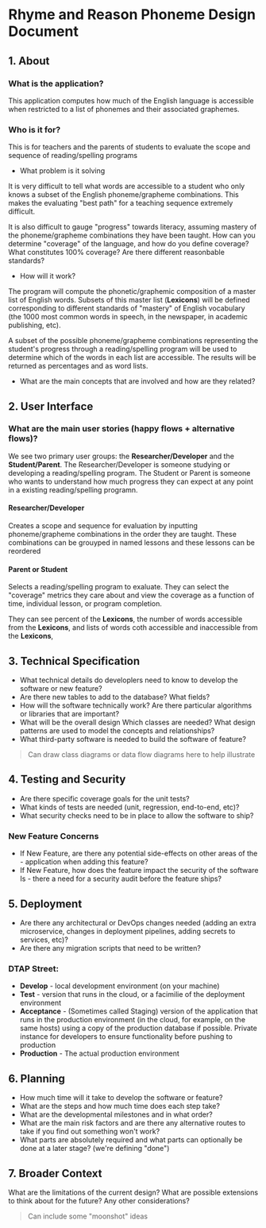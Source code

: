 # Rhyme and Reason Phoneme Design Document

## 1. About

### What is the application?

This application computes how much of the English language is accessible when restricted to a list of phonemes and their associated graphemes.

### Who is it for?

This is for teachers and the parents of students to evaluate the scope and sequence of reading/spelling programs

- What problem is it solving

It is very difficult to tell what words are accessible to a student who only knows a subset of the English phoneme/grapheme combinations. This makes the evaluating "best path" for a teaching sequence extremely difficult. 

It is also difficult to gauge "progress" towards literacy, assuming mastery of the phoneme/grapheme combinations they have been taught. How can you determine "coverage" of the language, and how do you define coverage? What constitutes 100% coverage? Are there different reasonbable standards?

- How will it work?

The program will compute the phonetic/graphemic composition of a master list of English words. Subsets of this master list (**Lexicons**) will be defined corresponding to different standards of "mastery" of English vocabulary (the 1000 most common words in speech, in the newspaper, in academic publishing, etc).

A subset of the possible phoneme/grapheme combinations representing the student's progress through a reading/spelling program will be used to determine which of the words in each list are accessible. The results will be returned as percentages and as word lists.

- What are the main concepts that are involved and how are they related?




## 2. User Interface

### What are the main user stories (happy flows + alternative flows)?

We see two primary user groups: the **Researcher/Developer** and the **Student/Parent**. The Researcher/Developer is someone studying or developing a reading/spelling program. The Student or Parent is someone who wants to understand how much progress they can expect at any point in a existing reading/spelling programn.

#### Researcher/Developer

Creates a scope and sequence for evaluation by inputting phoneme/grapheme combinations in the order they are taught. These combinations can be grouyped in named lessons and these lessons can be reordered

#### Parent or Student

Selects a reading/spelling program to exaluate. They can select the "coverage" metrics they care about and view the coverage as a function of time, individual lesson, or program completion. 

They can see percent of the **Lexicons**, the number of words accessible from the **Lexicons**, and lists of words coth accessible and inaccessible from the **Lexicons**,


## 3. Technical Specification

- What technical details do developlers need to know to develop the software or new feature?
- Are there new tables to add to the database? What fields?
- How will the software technically work? Are there particular algorithms or libraries that are important?
- What will be the overall design Which classes are needed? What design patterns are used to model the concepts and relationships?
- What third-party software is needed to build the software of feature?

> Can draw class diagrams or data flow diagrams here to help illustrate

## 4. Testing and Security

- Are there specific coverage goals for the unit tests?
- What kinds of tests are needed (unit, regression, end-to-end, etc)?
- What security checks need to be in place to allow the software to ship?

### New Feature Concerns
- If New Feature, are there any potential side-effects on other areas of the - application when adding this feature?
- If New Feature, how does the feature impact the security of the software Is - there a need for a security audit before the feature ships?


## 5. Deployment

- Are there any architectural or DevOps changes needed (adding an extra microservice, changes in deployment pipelines, adding secrets to services, etc)?
- Are there any migration scripts that need to be written?

### DTAP Street:

- **Develop** - local development environment (on your machine)
- **Test** - version that runs in the cloud, or a facimilie of the deployment environment
- **Acceptance** - (Sometimes called Staging) version of the application that runs in the production environment (in the cloud, for example, on the same hosts) using a copy of the production database if possible. Private instance for developers to ensure functionality before pushing to production
- **Production** - The actual production environment

## 6. Planning

- How much time will it take to develop the software or feature?
- What are the steps and how much time does each step take?
- What are the developmental milestones and in what order?
- What are the main risk factors and are there any alternative routes to take if you find out something won't work?
- What parts are absolutely required and what parts can optionally be done at a later stage? (we're defining "done")

## 7. Broader Context

What are the limitations of the current design?
What are possible extensions to think about for the future?
Any other considerations?

> Can include some "moonshot" ideas



